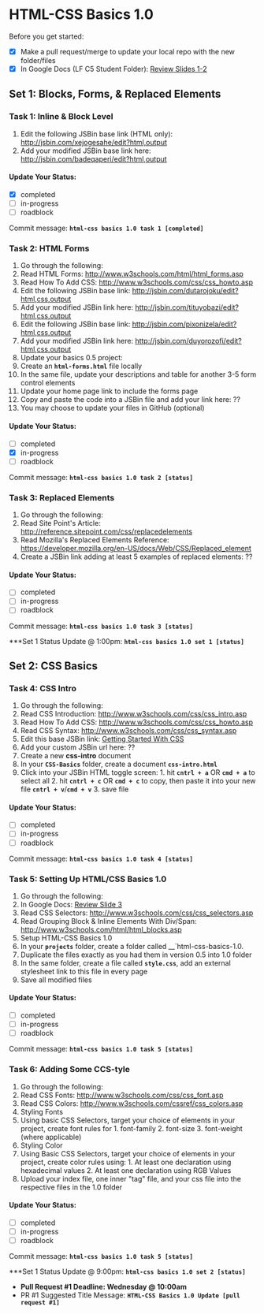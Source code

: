 # HTML-CSS Basics 1.0
Before you get started:
- [X] Make a pull request/merge to update your local repo with the new folder/files
- [X] In Google Docs (LF C5 Student Folder): [Review Slides 1-2](https://drive.google.com/drive/u/0/folders/0B6mn1BHjNxTgfklWenVXWDVva2hsRHhTdHFFejRuOTlOX0xVRGhKekt5NjJVVkctTG4zaEE)

## Set 1: Blocks, Forms, & Replaced Elements

### Task 1: Inline & Block Level 
1. Edit the following JSBin base link (HTML only): <http://jsbin.com/xejogesahe/edit?html,output>
2.  Add your modified JSBin base link here: <http://jsbin.com/badeqaperi/edit?html,output>

#### Update Your Status:
- [X] completed
- [ ] in-progress
- [ ] roadblock

Commit message: __`html-css basics 1.0 task 1 [completed]`__

### Task 2: HTML Forms
1. Go through the following:
  1. Read HTML Forms: <http://www.w3schools.com/html/html_forms.asp>
  2. Read How To Add CSS: <http://www.w3schools.com/css/css_howto.asp>
2. Edit the following JSBin base link: <http://jsbin.com/dutarojoku/edit?html,css,output>
  1. Add your modified JSBin link here: <http://jsbin.com/tituyobazi/edit?html,css,output>
3.  Edit the following JSBin base link: <http://jsbin.com/pixonizela/edit?html,css,output>
  1. Add your modified JSBin link here: http://jsbin.com/duyorozofi/edit?html,css,output
4. Update your basics 0.5 project:
  1. Create an __`html-forms.html`__ file locally
  2. In the same file, update your descriptions and table for another 3-5 form control elements
  3. Update your home page link to include the forms page
  4. Copy and paste the code into a JSBin file and add your link here: ??
  5. You may choose to update your files in GitHub (optional)

#### Update Your Status:
- [ ] completed
- [X] in-progress
- [ ] roadblock

Commit message: __`html-css basics 1.0 task 2 [status]`__

### Task 3: Replaced Elements
1. Go through the following:
  1. Read Site Point's Article: <http://reference.sitepoint.com/css/replacedelements>
  2. Read Mozilla's Replaced Elements Reference: <https://developer.mozilla.org/en-US/docs/Web/CSS/Replaced_element>
2. Create a JSBin link adding at least 5 examples of replaced elements: ??

#### Update Your Status:
- [ ] completed
- [ ] in-progress
- [ ] roadblock

Commit message: __`html-css basics 1.0 task 3 [status]`__  

***Set 1 Status Update @ 1:00pm: __`html-css basics 1.0 set 1 [status]`__

## Set 2: CSS Basics

### Task 4: CSS Intro

1. Go through the following:
  1. Read CSS Introduction: <http://www.w3schools.com/css/css_intro.asp>
  2. Read How To Add CSS: <http://www.w3schools.com/css/css_howto.asp>
  3. Read CSS Syntax: <http://www.w3schools.com/css/css_syntax.asp>
2. Edit this base JSBin link: <a href="http://jsbin.com/yapijogohu/edit?html,css,output" target="_blank">Getting Started With CSS</a>
  1. Add your custom JSBin url here: ??
3. Create a new __css-intro__ document
  1. In your __`CSS-Basics`__ folder, create a document __`css-intro.html`__
  2. Click into your JSBin HTML toggle screen:
    1. hit __`cntrl + a`__  OR __`cmd + a`__ to select all
    2. hit __`cntrl + c`__ OR __`cmd + c`__ to copy, then paste it into your new file __`cntrl + v`__/__`cmd + v`__
    3. save file

#### Update Your Status:
- [ ] completed
- [ ] in-progress
- [ ] roadblock

Commit message: __`html-css basics 1.0 task 4 [status]`__

### Task 5: Setting Up HTML/CSS Basics 1.0

1. Go through the following:
  1. In Google Docs: [Review Slide 3](https://drive.google.com/drive/u/0/folders/0B6mn1BHjNxTgfklWenVXWDVva2hsRHhTdHFFejRuOTlOX0xVRGhKekt5NjJVVkctTG4zaEE)
  2. Read CSS Selectors: <http://www.w3schools.com/css/css_selectors.asp>
  3. Read Grouping Block & Inline Elements With Div/Span: <http://www.w3schools.com/html/html_blocks.asp>
2. Setup HTML-CSS Basics 1.0
  1. In your __`projects`__ folder, create a folder called __`html-css-basics-1.0.
  2. Duplicate the files exactly as you had them in version 0.5 into 1.0 folder
  3. In the same folder, create a file called __`style.css`__, add an external stylesheet link to this file in every page
  4. Save all modified files

#### Update Your Status:
- [ ] completed
- [ ] in-progress
- [ ] roadblock

Commit message: __`html-css basics 1.0 task 5 [status]`__

### Task 6: Adding Some CCS-tyle

1. Go through the following:
  1. Read CSS Fonts: <http://www.w3schools.com/css/css_font.asp>
  2. Read CSS Colors: <http://www.w3schools.com/cssref/css_colors.asp>
2. Styling Fonts
  1. Using basic CSS Selectors, target your choice of elements in your project, create font rules for 
    1. font-family
    2. font-size
    3. font-weight (where applicable) 
3. Styling Color
  1. Using Basic CSS Selectors, target your choice of elements in your project, create color rules using:
    1. At least one declaration using hexadecimal values
    2. At least one declaration using RGB Values
4. Upload your index file, one inner "tag" file, and your css file into the respective files in the 1.0 folder

#### Update Your Status:
- [ ] completed
- [ ] in-progress
- [ ] roadblock

Commit message: __`html-css basics 1.0 task 5 [status]`__

***Set 1 Status Update @ 9:00pm: __`html-css basics 1.0 set 2 [status]`__

- __Pull Request #1 Deadline: Wednesday @ 10:00am__
- PR #1 Suggested Title Message: __`HTML-CSS Basics 1.0 Update [pull request #1]`__
